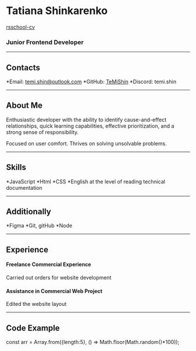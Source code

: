 <!-- trunk-ignore-all(prettier) -->
# Tatiana Shinkarenko

[rsschool-cv](https://temishin.github.io/rsschool-cv/)

### Junior Frontend Developer

---

## Contacts

*Email: temi.shin@outlook.com
*GitHub: [TeMiShin](https://temishin.github.io/rsschool-cv/)
*Discord: temi.shin

---

## About Me

Enthusiastic developer with the ability to identify cause-and-effect relationships, quick
learning capabilities, effective prioritization, and a strong sense of responsibility.

Focused on user comfort. Thrives on solving unsolvable problems.

---

## Skills

*JavaScript
*Html
*CSS
*English at the level of reading technical documentation

---

## Additionally

*Figma
*Git, gitHub
*Node

---

## Experience

#### Freelance Commercial Experience
Сarried out orders for website development
#### Assistance in Commercial Web Project
Edited the website layout

---

## Code Example

const arr = Array.from({length:5}, () => Math.floor(Math.random()*100));